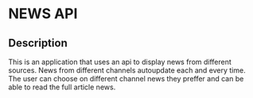 # NEWS API

## Description

This is an application that uses an api to display news from different sources. News from different channels autoupdate each and every time. The user can choose on different channel news they preffer and can be able to read the full article news.
